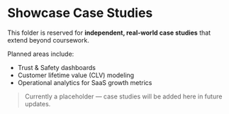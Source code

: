 # Showcase Case Studies

This folder is reserved for **independent, real-world case studies** that extend beyond coursework.  

Planned areas include:
- Trust & Safety dashboards  
- Customer lifetime value (CLV) modeling  
- Operational analytics for SaaS growth metrics  

> Currently a placeholder — case studies will be added here in future updates.

